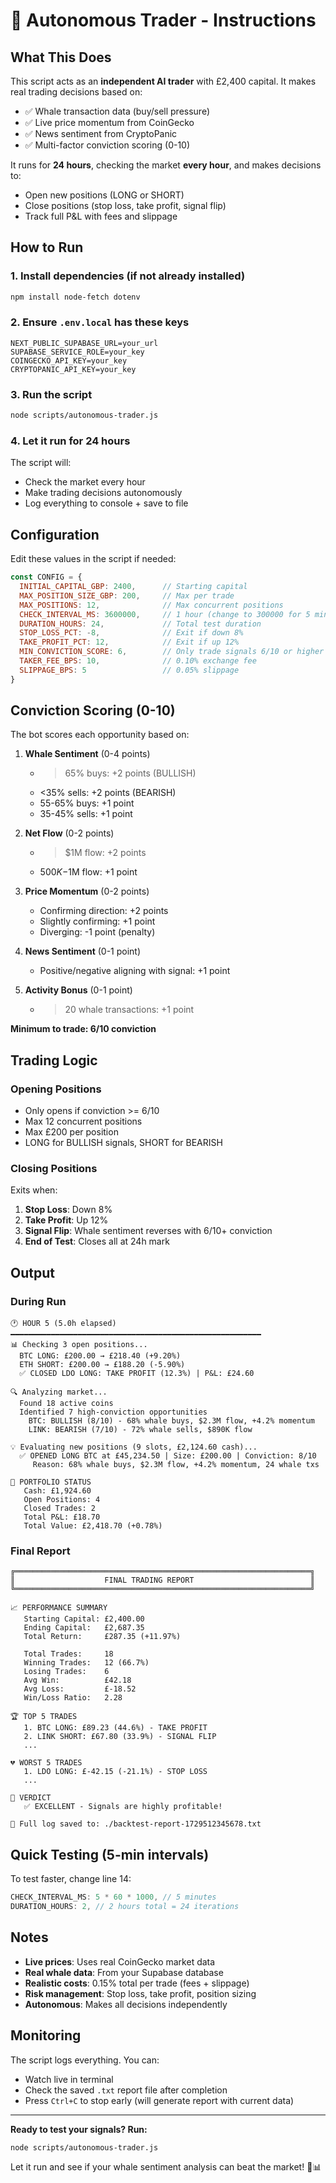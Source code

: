 # 🤖 Autonomous Trader - Instructions

## What This Does

This script acts as an **independent AI trader** with £2,400 capital. It makes real trading decisions based on:
- ✅ Whale transaction data (buy/sell pressure)
- ✅ Live price momentum from CoinGecko
- ✅ News sentiment from CryptoPanic
- ✅ Multi-factor conviction scoring (0-10)

It runs for **24 hours**, checking the market **every hour**, and makes decisions to:
- Open new positions (LONG or SHORT)
- Close positions (stop loss, take profit, signal flip)
- Track full P&L with fees and slippage

## How to Run

### 1. Install dependencies (if not already installed)
```bash
npm install node-fetch dotenv
```

### 2. Ensure `.env.local` has these keys
```
NEXT_PUBLIC_SUPABASE_URL=your_url
SUPABASE_SERVICE_ROLE=your_key
COINGECKO_API_KEY=your_key
CRYPTOPANIC_API_KEY=your_key
```

### 3. Run the script
```bash
node scripts/autonomous-trader.js
```

### 4. Let it run for 24 hours
The script will:
- Check the market every hour
- Make trading decisions autonomously
- Log everything to console + save to file

## Configuration

Edit these values in the script if needed:

```javascript
const CONFIG = {
  INITIAL_CAPITAL_GBP: 2400,      // Starting capital
  MAX_POSITION_SIZE_GBP: 200,     // Max per trade
  MAX_POSITIONS: 12,              // Max concurrent positions
  CHECK_INTERVAL_MS: 3600000,     // 1 hour (change to 300000 for 5 min testing)
  DURATION_HOURS: 24,             // Total test duration
  STOP_LOSS_PCT: -8,              // Exit if down 8%
  TAKE_PROFIT_PCT: 12,            // Exit if up 12%
  MIN_CONVICTION_SCORE: 6,        // Only trade signals 6/10 or higher
  TAKER_FEE_BPS: 10,              // 0.10% exchange fee
  SLIPPAGE_BPS: 5                 // 0.05% slippage
}
```

## Conviction Scoring (0-10)

The bot scores each opportunity based on:

1. **Whale Sentiment** (0-4 points)
   - >65% buys: +2 points (BULLISH)
   - <35% sells: +2 points (BEARISH)
   - 55-65% buys: +1 point
   - 35-45% sells: +1 point

2. **Net Flow** (0-2 points)
   - >$1M flow: +2 points
   - $500K-$1M flow: +1 point

3. **Price Momentum** (0-2 points)
   - Confirming direction: +2 points
   - Slightly confirming: +1 point
   - Diverging: -1 point (penalty)

4. **News Sentiment** (0-1 point)
   - Positive/negative aligning with signal: +1 point

5. **Activity Bonus** (0-1 point)
   - >20 whale transactions: +1 point

**Minimum to trade: 6/10 conviction**

## Trading Logic

### Opening Positions
- Only opens if conviction >= 6/10
- Max 12 concurrent positions
- Max £200 per position
- LONG for BULLISH signals, SHORT for BEARISH

### Closing Positions
Exits when:
1. **Stop Loss**: Down 8%
2. **Take Profit**: Up 12%
3. **Signal Flip**: Whale sentiment reverses with 6/10+ conviction
4. **End of Test**: Closes all at 24h mark

## Output

### During Run
```
🕐 HOUR 5 (5.0h elapsed)
━━━━━━━━━━━━━━━━━━━━━━━━━━━━━━━━━━━━━━━━━━━━━━━━━━━━━━━━
📊 Checking 3 open positions...
  BTC LONG: £200.00 → £218.40 (+9.20%)
  ETH SHORT: £200.00 → £188.20 (-5.90%)
  ✅ CLOSED LDO LONG: TAKE PROFIT (12.3%) | P&L: £24.60

🔍 Analyzing market...
  Found 18 active coins
  Identified 7 high-conviction opportunities
    BTC: BULLISH (8/10) - 68% whale buys, $2.3M flow, +4.2% momentum
    LINK: BEARISH (7/10) - 72% whale sells, $890K flow

💡 Evaluating new positions (9 slots, £2,124.60 cash)...
  ✅ OPENED LONG BTC at £45,234.50 | Size: £200.00 | Conviction: 8/10
     Reason: 68% whale buys, $2.3M flow, +4.2% momentum, 24 whale txs

💼 PORTFOLIO STATUS
   Cash: £1,924.60
   Open Positions: 4
   Closed Trades: 2
   Total P&L: £18.70
   Total Value: £2,418.70 (+0.78%)
```

### Final Report
```
╔══════════════════════════════════════════════════════════════════╗
║                    FINAL TRADING REPORT                          ║
╚══════════════════════════════════════════════════════════════════╝

📈 PERFORMANCE SUMMARY
   Starting Capital: £2,400.00
   Ending Capital:   £2,687.35
   Total Return:     £287.35 (+11.97%)

   Total Trades:     18
   Winning Trades:   12 (66.7%)
   Losing Trades:    6
   Avg Win:          £42.18
   Avg Loss:         £-18.52
   Win/Loss Ratio:   2.28

🏆 TOP 5 TRADES
   1. BTC LONG: £89.23 (44.6%) - TAKE PROFIT
   2. LINK SHORT: £67.80 (33.9%) - SIGNAL FLIP
   ...

💔 WORST 5 TRADES
   1. LDO LONG: £-42.15 (-21.1%) - STOP LOSS
   ...

🎯 VERDICT
   ✅ EXCELLENT - Signals are highly profitable!

📄 Full log saved to: ./backtest-report-1729512345678.txt
```

## Quick Testing (5-min intervals)

To test faster, change line 14:
```javascript
CHECK_INTERVAL_MS: 5 * 60 * 1000, // 5 minutes
DURATION_HOURS: 2, // 2 hours total = 24 iterations
```

## Notes

- **Live prices**: Uses real CoinGecko market data
- **Real whale data**: From your Supabase database
- **Realistic costs**: 0.15% total per trade (fees + slippage)
- **Risk management**: Stop loss, take profit, position sizing
- **Autonomous**: Makes all decisions independently

## Monitoring

The script logs everything. You can:
- Watch live in terminal
- Check the saved `.txt` report file after completion
- Press `Ctrl+C` to stop early (will generate report with current data)

---

**Ready to test your signals? Run:**
```bash
node scripts/autonomous-trader.js
```

Let it run and see if your whale sentiment analysis can beat the market! 🚀📊


